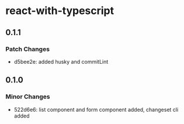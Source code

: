# react-with-typescript

## 0.1.1

### Patch Changes

- d5bee2e: added husky and commitLint

## 0.1.0

### Minor Changes

- 522d6e6: list component and form component added, changeset cli added
